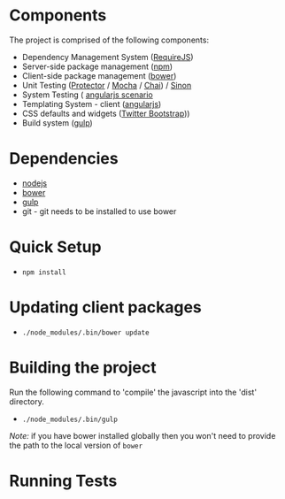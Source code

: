
# Components
The project is comprised of the following components:

- Dependency Management System ([RequireJS](http://requirejs.org))
- Server-side package management ([npm](https://npmjs.org))
- Client-side package management ([bower](http://http://bower.io))
- Unit Testing ([Protector]() / [Mocha](http://visionmedia.github.com/mocha) / [Chai](http://chaijs.com/)) / [Sinon](http://sinonjs.org/)
- System Testing ( [angularjs scenario](http://angularjs.org/)
- Templating System - client ([angularjs](http://angularjs.org))
- CSS defaults and widgets ([Twitter Bootstrap](http://twitter.github.com/bootstrap/)))
- Build system ([gulp](http://gulpjs.com))

# Dependencies
- [nodejs](http://nodejs.org)
- [bower](http://bower.io)
- [gulp](http://gulpjs.com)
- git - git needs to be installed to use bower

# Quick Setup

- `npm install`

# Updating client packages

- `./node_modules/.bin/bower update`

# Building the project

Run the following command to 'compile' the javascript into the 'dist' directory.

- `./node_modules/.bin/gulp`

*Note:* if you have bower installed globally then you won't need to provide the path to the local version of `bower`

# Running Tests
